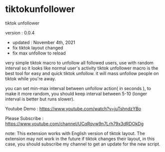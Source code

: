 # tiktokunfollower
tiktok unfollower

version : 0.0.4
- updated : November 4th, 2021
- fix tiktok layout changed
- fix max unfollow to reload 


very simple tiktok macro to unfollow all followed users, use with random interval so it looks like normal user's activity tiktok unfollower macro is the best tool for easy and quick tiktok unfollow. it will mass unfollow people on tiktok while you're away.

you can set min-max interval between unfollow action( in seconds ), to make it more random, you should keep interval between 5-10 (longer interval is better but runs slower).

Youtube Demo : https://www.youtube.com/watch?v=juTshndzYBo

Please Subscribe : https://www.youtube.com/channel/UCqRqvw9n7Lrh79x3dRDOkDg

note:
This extension works with English version of tiktok layout. The extension may not work in the future if tiktok changes their layout, in this case, you should subscribe my channel to get an update for the new script.
